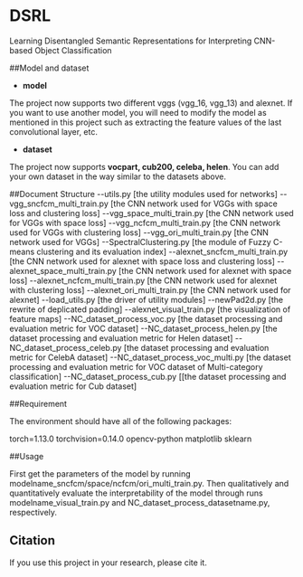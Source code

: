 # DSRL
Learning Disentangled Semantic Representations for Interpreting CNN-based Object Classification

##Model and dataset

- **model**

The project now supports two different vggs (vgg_16, vgg_13) and alexnet. If you want to use another model, you will need to modify the model as mentioned 
in this project such as extracting the feature values of the last convolutional layer, etc.
- **dataset**

The project now supports **vocpart,  cub200, celeba,  helen**.  You can add your own dataset in the way similar to the datasets above.


##Document Structure
--utils.py [the utility modules used for networks]
--vgg_sncfcm_multi_train.py [the CNN network used for VGGs with space loss and clustering loss]
--vgg_space_multi_train.py [the CNN network used for VGGs with space loss]
--vgg_ncfcm_multi_train.py [the CNN network used for VGGs with clustering loss]
--vgg_ori_multi_train.py [the CNN network used for VGGs]
--SpectralClustering.py [the module of Fuzzy C-means clustering and its evaluation index]
--alexnet_sncfcm_multi_train.py [the CNN network used for alexnet with space loss and clustering loss]
--alexnet_space_multi_train.py [the CNN network used for alexnet with space loss]
--alexnet_ncfcm_multi_train.py [the CNN network used for alexnet with clustering loss]
--alexnet_ori_multi_train.py [the CNN network used for alexnet]
--load_utils.py [the driver of utility modules]
--newPad2d.py [the rewrite of deplicated padding]
--alexnet_visual_train.py [the visualization of feature maps]
--NC_dataset_process_voc.py [the dataset processing and evaluation metric for VOC dataset]
--NC_dataset_process_helen.py [the dataset processing and evaluation metric for Helen dataset]
--NC_dataset_process_celeb.py [the dataset processing and evaluation metric for CelebA dataset]
--NC_dataset_process_voc_multi.py [the dataset processing and evaluation metric for VOC dataset of Multi-category classification]
--NC_dataset_process_cub.py [[the dataset processing and evaluation metric for Cub dataset]

##Requirement

The environment should have all of the following packages:

torch=1.13.0
torchvision=0.14.0
opencv-python
matplotlib
sklearn

##Usage

First get the parameters of the model by running  modelname_sncfcm/space/ncfcm/ori_multi_train.py.
Then qualitatively and quantitatively evaluate the interpretability of the model through runs modelname_visual_train.py 
and NC_dataset_process_datasetname.py, respectively.


## Citation
If you use this project in your research, please cite it.

